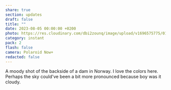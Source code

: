 ```yaml
---
share: true
section: updates
draft: false
title: ""
date: 2023-08-05 00:00:00 +0200
photo: https://res.cloudinary.com/dbi2zounq/image/upload/v1696575775/015_w6arpq.jpg
category: instant
pack: 2
flash: false
camera: Polaroid Now+
redacted: false
---
```



A moody shot of the backside of a dam in Norway. I love the colors here. Perhaps the sky could've been a bit more pronounced because boy was it cloudy. 